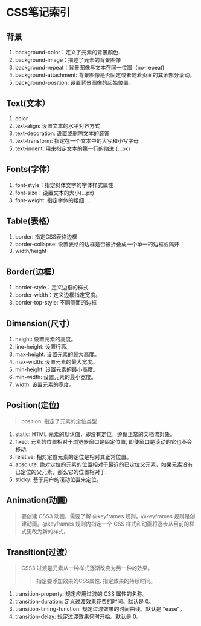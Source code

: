 # CSS笔记索引
## 背景
1. background-color：定义了元素的背景颜色.
2. background-image：描述了元素的背景图像
3. background-repeat：背景图像与文本在同一位置（no-repeat)
4. background-attachment: 背景图像是否固定或者随着页面的其余部分滚动。
5. background-position: 设置背景图像的起始位置。

## Text(文本）
1. color
2. text-align: 设置文本的水平对齐方式
3. text-decoration: 设置或删除文本的装饰
4. text-transform: 指定在一个文本中的大写和小写字母
5. text-indent: 用来指定文本的第一行的缩进 (...px)

## Fonts(字体）
1. font-style：指定斜体文字的字体样式属性
2. font-size：设置文本的大小(...px)
3. font-weight: 指定字体的粗细
...

## Table(表格）
1. border: 指定CSS表格边框
2. border-collapse: 设置表格的边框是否被折叠成一个单一的边框或隔开：
3. width/height

## Border(边框）
1. border-style：定义边框的样式
2. border-width：定义边框指定宽度。
3. border-top-style: 不同侧面的边框

## Dimension(尺寸）
1. height: 设置元素的高度。
2. line-height: 设置行高。
3. max-height: 设置元素的最大高度。
4. max-width: 设置元素的最大宽度。
5. min-height: 设置元素的最小高度。
6. min-width: 设置元素的最小宽度。
7. width: 设置元素的宽度。

## Position(定位)
> position: 指定了元素的定位类型
1. static: HTML 元素的默认值，即没有定位，遵循正常的文档流对象。
2. fixed: 元素的位置相对于浏览器窗口是固定位置, 即使窗口是滚动的它也不会移动.
3. relative: 相对定位元素的定位是相对其正常位置。
4. absolute: 绝对定位的元素的位置相对于最近的已定位父元素，如果元素没有已定位的父元素，那么它的位置相对于<html>.
5. sticky: 基于用户的滚动位置来定位。

## Animation(动画)
> 要创建 CSS3 动画，需要了解 @keyframes 规则。@keyframes 规则是创建动画。@keyframes 规则内指定一个 CSS 样式和动画将逐步从目前的样式更改为新的样式。

## Transition(过渡）
> CSS3 过渡是元素从一种样式逐渐改变为另一种的效果。
>> 指定要添加效果的CSS属性.  指定效果的持续时间。
1. transition-property: 规定应用过渡的 CSS 属性的名称。	
2. transition-duration: 定义过渡效果花费的时间。默认是 0。	
3. transition-timing-function: 规定过渡效果的时间曲线。默认是 "ease"。	
4. transition-delay: 规定过渡效果何时开始。默认是 0。



